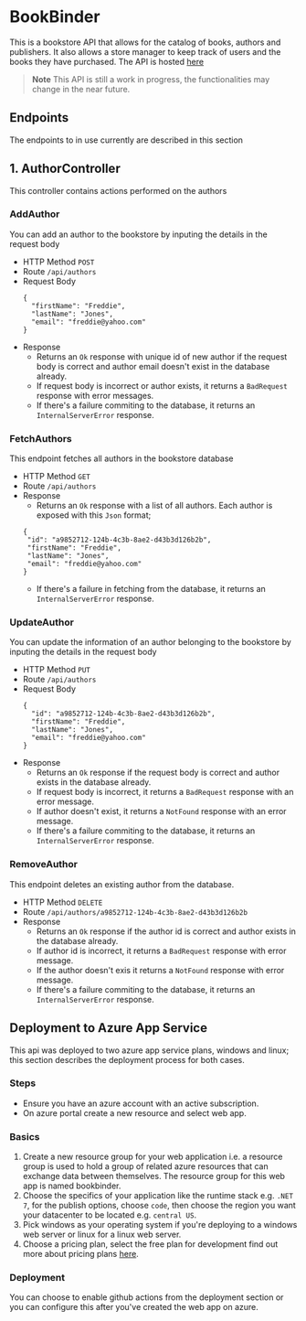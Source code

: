 # BookBinder
This is a bookstore API that allows for the catalog of books, authors and publishers.
It also allows a store manager to keep track of users and the books they have purchased.
The API is hosted [here](https://bookbinder.azurewebsites.net/)
> **Note**
> This API is still a work in progress, the functionalities may change in the near future.

## Endpoints
The endpoints to in use currently are described in this section

## 1. AuthorController 
This controller contains actions performed on the authors

### AddAuthor
You can add an author to the bookstore by inputing the details in the request body
- HTTP Method `POST`
- Route `/api/authors`
- Request Body
  ```
  {
    "firstName": "Freddie",
    "lastName": "Jones",
    "email": "freddie@yahoo.com"
  }
  ```
- Response
  - Returns an `Ok` response with unique id of new author if the request body is correct and author email doesn't exist in the database already.
  -  If request body is incorrect or author exists, it returns a `BadRequest` response with error messages.
  -  If there's a failure commiting to the database, it returns an `InternalServerError` response.
    
### FetchAuthors
This endpoint fetches all authors in the bookstore database
- HTTP Method `GET`
- Route `/api/authors`
- Response
  - Returns an `Ok` response with a list of all authors. Each author is exposed with this `Json` format;
   ```
  {
    "id": "a9852712-124b-4c3b-8ae2-d43b3d126b2b",
    "firstName": "Freddie",
    "lastName": "Jones",
    "email": "freddie@yahoo.com"
  }
  ```
  -  If there's a failure in fetching from the database, it returns an `InternalServerError` response.
    
### UpdateAuthor
You can update the information of an author belonging to the bookstore by inputing the details in the request body
- HTTP Method `PUT`
- Route `/api/authors`
- Request Body
  ```
  {
    "id": "a9852712-124b-4c3b-8ae2-d43b3d126b2b",
    "firstName": "Freddie",
    "lastName": "Jones",
    "email": "freddie@yahoo.com"
  }
  ```
- Response
  - Returns an `Ok` response  if the request body is correct and author exists in the database already.
  -  If request body is incorrect, it returns a `BadRequest` response with an error message.
  -  If author doesn't exist, it returns a `NotFound` response with an error message.
  -  If there's a failure commiting to the database, it returns an `InternalServerError` response.

### RemoveAuthor
This endpoint deletes an existing author from the database.
- HTTP Method `DELETE`
- Route `/api/authors/a9852712-124b-4c3b-8ae2-d43b3d126b2b`
- Response
  - Returns an `Ok` response if the author id is correct and author exists in the database already.
  -  If author id is incorrect, it returns a `BadRequest` response with error message.
  -  If the author doesn't exis it returns a `NotFound` response with error message.
  -  If there's a failure commiting to the database, it returns an `InternalServerError` response.

## Deployment to Azure App Service
This api was deployed to two azure app service plans, windows and linux; this section describes the deployment process for both cases.
### Steps
- Ensure you have an azure account with an active subscription.
- On azure portal create a new resource and select web app.
### Basics
1. Create a new resource group for your web application i.e. a resource group is used to hold a group of related azure resources that can exchange data between themselves. The resource group for this web app is named bookbinder.
2. Choose the specifics of your application like the runtime stack e.g. `.NET 7`, for the publish options, choose `code`, then choose the region you want your datacenter to be located e.g. `central US`.
3. Pick windows as your operating system if you're deploying to a windows web server or linux for a linux web server.
4. Choose a pricing plan, select the free plan for development find out more about pricing plans [here](https://azure.microsoft.com/en-us/pricing/details/app-service/windows/).
### Deployment
You can choose to enable github actions from the deployment section or you can configure this after you've created the web app on azure.
